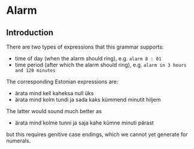 Alarm
=====

Introduction
------------

There are two types of expressions that this grammar supports:

  - time of day (when the alarm should ring), e.g. `alarm 8 : 01`
  - time period (after which the alarm should ring), e.g. `alarm in 3 hours and 120 minutes`

The corresponding Estonian expressions are:

  - ärata mind kell kaheksa null üks
  - ärata mind kolm tundi ja sada kaks kümmend minutit hiljem

The latter would sound much better as

  - ärata mind kolme tunni ja saja kahe kümne minuti pärast

but this requires genitive case endings, which we cannot yet generate for
numerals.
